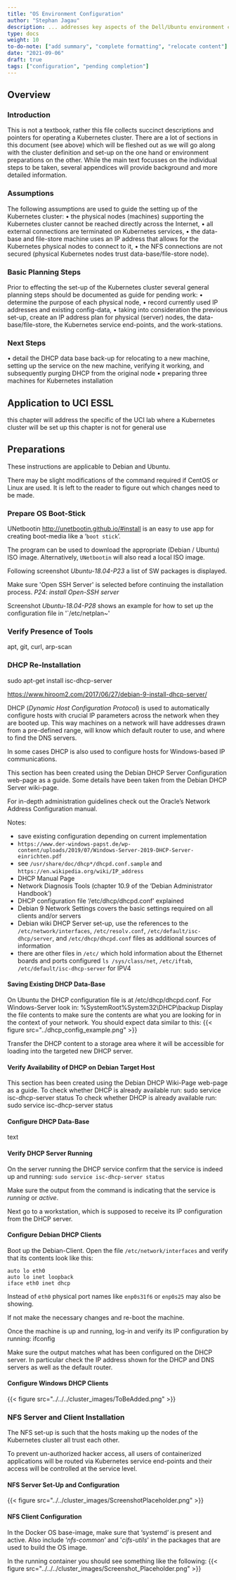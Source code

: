 ```yaml
---
title: "OS Environment Configuration"
author: "Stephan Jagau"
description: ... addresses key aspects of the Dell/Ubuntu environment chosen for the creation and operation of the ESSL-Cluster.
type: docs
weight: 10
to-do-note: ["add summary", "complete formatting", "relocate content"]
date: "2021-09-06"
draft: true
tags: ["configuration", "pending completion"]
---
```

## Overview
### Introduction
This is not a textbook, rather this file collects succinct descriptions and pointers for operating a Kubernetes cluster.
There are a lot of sections in this document (see above) which will be fleshed out as we will go along with the cluster definition and set-up on the one hand or environment preparations on the other.
While the main text focusses on the individual steps to be taken, several appendices will provide background and more detailed information.

### Assumptions
The following assumptions are used to guide the setting up of the Kubernetes cluster:
•	the physical nodes (machines) supporting the Kubernetes cluster cannot be reached directly across the Internet,
•	all external connections are terminated on Kubernetes services,
•	the data-base and file-store machine uses an IP address that allows for the Kubernetes physical nodes to connect to it,
•	the NFS connections are not secured (physical Kubernetes nodes trust data-base/file-store node).

### Basic Planning Steps
Prior to effecting the set-up of the Kubernetes cluster several general planning steps should be documented as guide for pending work:
•	determine the purpose of each physical node,
•	record currently used IP addresses and existing config-data,
•	taking into consideration the previous set-up, create an IP address plan for physical (server) nodes, the data-base/file-store, the Kubernetes service end-points, and the work-stations.

###	Next Steps
•	detail the DHCP data base back-up for relocating to a new machine, setting up the service on the new machine, verifying it working, and subsequently purging DHCP from the original node
•	preparing three machines for Kubernetes installation

##	Application to UCI ESSL
this chapter will address the specific of the UCI lab where a Kubernetes cluster will be set up
this chapter is not for general use

##	Preparations
These instructions are applicable to Debian and Ubuntu.

There may be slight modifications of the command required if CentOS or Linux are used. It is left to the reader to figure out which changes need to be made.

###	Prepare OS Boot-Stick
UNetbootin	http://unetbootin.github.io/#install is an easy to use app for creating boot-media like a ‘`boot stick`’.

The program can be used to download the appropriate (Debian / Ubuntu) ISO image. Alternatively, `UNetbootin` will also read a local ISO image.

Following screenshot _Ubuntu-18.04-P23_ a list of SW packages is displayed.

Make sure 'Open SSH Server' is selected before continuing the installation process.
_P24: install Open-SSH server_

Screenshot _Ubuntu-18.04-P28_ shows an example for how to set up the configuration file in '`/etc/netplan~'

###	Verify Presence of Tools
apt, git, curl, arp-scan

###	DHCP Re-Installation
sudo apt-get install isc-dhcp-server

https://www.hiroom2.com/2017/06/27/debian-9-install-dhcp-server/

DHCP (_Dynamic Host Configuration Protocol_) is used to automatically configure hosts with crucial IP parameters across the network when they are booted up. This way machines on a network will have addresses drawn from a pre-defined range, will know which default router to use, and where to find the DNS servers.

In some cases DHCP is also used to configure hosts for Windows-based IP communications.

This section has been created using the Debian DHCP Server Configuration web-page as a guide. Some details have been taken from the Debian DHCP Server wiki-page.

For in-depth administration guidelines check out the Oracle’s Network Address Configuration manual.

Notes:
* save existing configuration depending on current implementation
* `https://www.der-windows-papst.de/wp-content/uploads/2019/07/Windows-Server-2019-DHCP-Server-einrichten.pdf`
* see `/usr/share/doc/dhcp*/dhcpd.conf.sample` and `https://en.wikipedia.org/wiki/IP_address`
* DHCP Manual Page 
* Network Diagnosis Tools (chapter 10.9 of the ‘Debian Administrator Handbook’)
* DHCP configuration file ‘/etc/dhcp/dhcpd.conf’ explained
* Debian 9 Network Settings covers the basic settings required on all clients and/or servers
* Debian wiki DHCP Server set-up, use the references to the `/etc/network/interfaces`, `/etc/resolv.conf`, `/etc/default/isc-dhcp/server`, and `/etc/dhcp/dhcpd.conf` files as additional sources of information
* there are other files in `/etc/` which hold information about the Ethernet boards and ports configured `ls /sys/class/net`, `/etc/iftab`, 
`/etc/default/isc-dhcp-server` for IPV4

####	Saving Existing DHCP Data-Base
On Ubuntu the DHCP configuration file is at /etc/dhcp/dhcpd.conf.
For Windows-Server look in: %SystemRoot%System32\DHCP\backup
Display the file contents to make sure the contents are what you are looking for in the context of your network. You should expect data similar to this:
{{< figure src="../dhcp_config_example.png" >}}
 
Transfer the DHCP content to a storage area where it will be accessible for loading into the targeted new DHCP server.

####	Verify Availability of DHCP on Debian Target Host
This section has been created using the Debian DHCP Wiki-Page web-page as a guide.
To check whether DHCP is already available run:
sudo service isc-dhcp-server status
To check whether DHCP is already available run:
sudo service isc-dhcp-server status

####	Configure DHCP Data-Base
text

####	Verify DHCP Server Running
On the server running the DHCP service confirm that the service is indeed up and running:
`sudo service isc-dhcp-server status`

Make sure the output from the command is indicating that the service is _running_ or _active_.

Next go to a workstation, which is supposed to receive its IP configuration from the DHCP server.

####	Configure Debian DHCP Clients
Boot up the Debian-Client.
Open the file `/etc/network/interfaces` and verify that its contents look like this:
```
auto lo eth0
auto lo inet loopback
iface eth0 inet dhcp
```
Instead of `eth0` physical port names like `enp0s31f6` or `enp0s25` may also be showing.

If not make the necessary changes and re-boot the machine.

Once the machine is up and running, log-in and verify its IP configuration by running: ifconfig

Make sure the output matches what has been configured on the DHCP server. In particular check the IP address shown for the DHCP and DNS servers as well as the default router.

####	Configure Windows DHCP Clients
{{< figure src="../../../cluster_images/ToBeAdded.png" >}}

###	NFS Server and Client Installation
The NFS set-up is such that the hosts making up the nodes of the Kubernetes cluster all trust each other.

To prevent un-authorized hacker access, all users of containerized applications will be routed via Kubernetes service end-points and their access will be controlled at the service level.

####	NFS Server Set-Up and Configuration
{{< figure src="../../cluster_images/ScreenshotPlaceholder.png" >}}

####	NFS Client Configuration
In the Docker OS base-image, make sure that ‘systemd’ is present and active. Also include ‘_nfs-common_’ and '_cifs-utils_' in the packages that are used to build the OS image.

In the running container you should see something like the following:
{{< figure src="../../../cluster_images/Screenshot_Placeholder.png" >}}